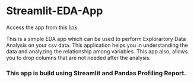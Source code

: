 # Streamlit-EDA-App
Access the app from this [link](https://gireesh-guntupalli-streamlit-eda-app-edaapp-7adtsb.streamlit.app/)

This is a simple EDA app which can be used to perform Explorartory Data Analysis on your csv data. 
This application helps you in understanding the data and analyzing the relationship among variables. 
This app also, allows you to drop columns that are not needed after the analysis.

### This app is build using Streamlit and Pandas Profiling Report.
